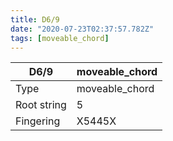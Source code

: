 ```yaml
---
title: D6/9
date: "2020-07-23T02:37:57.782Z"
tags: [moveable_chord]
---
```


|D6/9|moveable_chord|
|---|---|
|Type|moveable_chord|
|Root string|5|
|Fingering|X5445X|

